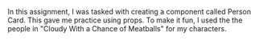 In this assignment, I was tasked with creating a component called Person Card. This gave me practice using props. To make it fun, I used the the people in "Cloudy With a Chance of Meatballs" for my characters.
